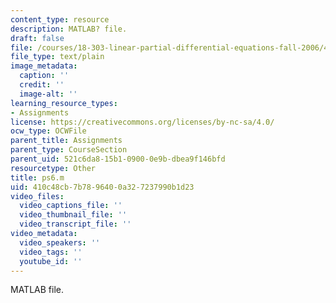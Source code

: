 ```yaml
---
content_type: resource
description: MATLAB? file.
draft: false
file: /courses/18-303-linear-partial-differential-equations-fall-2006/410c48cb7b7896400a327237990b1d23_ps6.m
file_type: text/plain
image_metadata:
  caption: ''
  credit: ''
  image-alt: ''
learning_resource_types:
- Assignments
license: https://creativecommons.org/licenses/by-nc-sa/4.0/
ocw_type: OCWFile
parent_title: Assignments
parent_type: CourseSection
parent_uid: 521c6da8-15b1-0900-0e9b-dbea9f146bfd
resourcetype: Other
title: ps6.m
uid: 410c48cb-7b78-9640-0a32-7237990b1d23
video_files:
  video_captions_file: ''
  video_thumbnail_file: ''
  video_transcript_file: ''
video_metadata:
  video_speakers: ''
  video_tags: ''
  youtube_id: ''
---
```

MATLAB file.